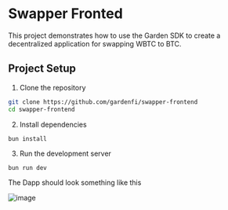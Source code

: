 # Swapper Fronted

This project demonstrates how to use the Garden SDK to create a decentralized application for swapping WBTC to BTC.

## Project Setup

1. Clone the repository
```bash
git clone https://github.com/gardenfi/swapper-frontend
cd swapper-frontend
```

2. Install dependencies
```bash
bun install
```

3. Run the development server
```
bun run dev
```

The Dapp should look something like this

![image](https://github.com/gardenfi/swapper-frontend/assets/162546266/1cdd1043-a699-4218-8654-8994ce6bf5ff)

